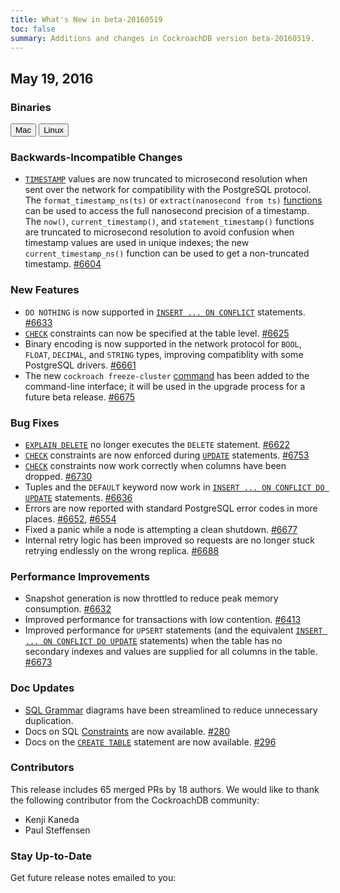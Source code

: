 ```yaml
---
title: What's New in beta-20160519
toc: false
summary: Additions and changes in CockroachDB version beta-20160519.
---
```


## May 19, 2016

### Binaries

<div id="os-tabs" class="clearfix">
    <a href="https://binaries.cockroachdb.com/cockroach-beta-20160519.darwin-10.9-amd64.tgz"><button id="mac" data-eventcategory="mac-binary-release-notes">Mac</button></a>
    <a href="https://binaries.cockroachdb.com/cockroach-beta-20160519.linux-amd64.tgz"><button id="linux" data-eventcategory="linux-binary-release-notes">Linux</button></a>
</div>
 
### Backwards-Incompatible Changes

- [`TIMESTAMP`](timestamp.html) values are now truncated to microsecond resolution when sent over the network for compatibility with the PostgreSQL protocol. The `format_timestamp_ns(ts)` or `extract(nanosecond from ts)` [functions](functions-and-operators.html) can be used to access the full nanosecond precision of a timestamp. The `now()`, `current_timestamp()`, and `statement_timestamp()` functions are truncated to microsecond resolution to avoid confusion when timestamp values are used in unique indexes; the new `current_timestamp_ns()` function can be used to get a non-truncated timestamp. [#6604](https://github.com/cockroachdb/cockroach/pull/6604)

### New Features

- `DO NOTHING` is now supported in [`INSERT ... ON CONFLICT`](insert.html) statements. [#6633](https://github.com/cockroachdb/cockroach/pull/6633)
- [`CHECK`](check.html) constraints can now be specified at the table level. [#6625](https://github.com/cockroachdb/cockroach/pull/6625)
- Binary encoding is now supported in the network protocol for `BOOL`, `FLOAT`, `DECIMAL`, and `STRING` types, improving compatiblity with some PostgreSQL drivers. [#6661](https://github.com/cockroachdb/cockroach/pull/6661)
- The new `cockroach freeze-cluster` [command](cockroach-commands.html) has been added to the command-line interface; it will be used in the upgrade process for a future beta release. [#6675](https://github.com/cockroachdb/cockroach/pull/6675)

### Bug Fixes

- [`EXPLAIN DELETE`](explain.html) no longer executes the `DELETE` statement. [#6622](https://github.com/cockroachdb/cockroach/pull/6622)
- [`CHECK`](check.html) constraints are now enforced during [`UPDATE`](update.html) statements. [#6753](https://github.com/cockroachdb/cockroach/pull/6753)
- [`CHECK`](check.html) constraints now work correctly when columns have been dropped. [#6730](https://github.com/cockroachdb/cockroach/pull/6730)
- Tuples and the `DEFAULT` keyword now work in [`INSERT ... ON CONFLICT DO UPDATE`](insert.html) statements. [#6636](https://github.com/cockroachdb/cockroach/pull/6636)
- Errors are now reported with standard PostgreSQL error codes in more places. [#6652](https://github.com/cockroachdb/cockroach/pull/6652), [#6554](https://github.com/cockroachdb/cockroach/pull/6554)
- Fixed a panic while a node is attempting a clean shutdown. [#6677](https://github.com/cockroachdb/cockroach/pull/6677)
- Internal retry logic has been improved so requests are no longer stuck retrying endlessly on the wrong replica. [#6688](https://github.com/cockroachdb/cockroach/pull/6688)

### Performance Improvements

- Snapshot generation is now throttled to reduce peak memory consumption.
  [#6632](https://github.com/cockroachdb/cockroach/pull/6632)
- Improved performance for transactions with low contention. [#6413](https://github.com/cockroachdb/cockroach/pull/6413)
- Improved performance for `UPSERT` statements (and the equivalent [`INSERT ... ON CONFLICT DO UPDATE`](insert.html) statements) when the table has no secondary indexes and values are supplied for all columns in the table. [#6673](https://github.com/cockroachdb/cockroach/pull/6673)

### Doc Updates

- [SQL Grammar](sql-grammar.html) diagrams have been streamlined to reduce unnecessary duplication.   
- Docs on SQL [Constraints](constraints.html) are now available. [#280](https://github.com/cockroachdb/docs/pull/280)
- Docs on the [`CREATE TABLE`](create-table.html) statement are now available. [#296](https://github.com/cockroachdb/docs/pull/296)

### Contributors

This release includes 65 merged PRs by 18 authors. We would like to
thank the following contributor from the CockroachDB community:

* Kenji Kaneda
* Paul Steffensen

### Stay Up-to-Date

Get future release notes emailed to you:
<div class="hubspot-install-form install-form-1 clearfix">
    <script>
        hbspt.forms.create({ 
            css: '',
            cssClass: 'install-form',
            portalId: '1753393',
            formId: '39686297-81d2-45e7-a73f-55a596a8d5ff',
            formInstanceId: 1,
            target: '.install-form-1'
        });
    </script>
</div>
